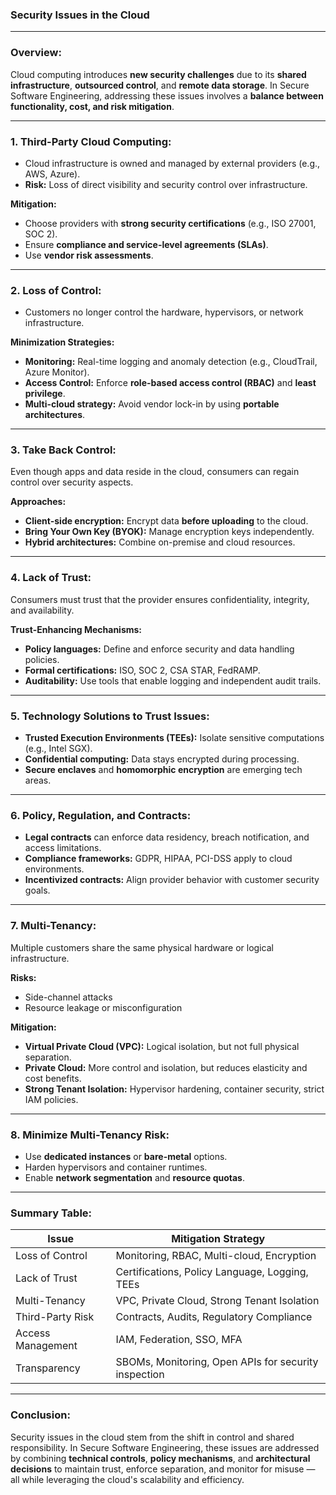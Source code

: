 ### Security Issues in the Cloud

---

### **Overview:**

Cloud computing introduces **new security challenges** due to its **shared infrastructure**, **outsourced control**, and **remote data storage**. In Secure Software Engineering, addressing these issues involves a **balance between functionality, cost, and risk mitigation**.

---

### **1. Third-Party Cloud Computing:**

* Cloud infrastructure is owned and managed by external providers (e.g., AWS, Azure).
* **Risk:** Loss of direct visibility and security control over infrastructure.

**Mitigation:**

* Choose providers with **strong security certifications** (e.g., ISO 27001, SOC 2).
* Ensure **compliance and service-level agreements (SLAs)**.
* Use **vendor risk assessments**.

---

### **2. Loss of Control:**

* Customers no longer control the hardware, hypervisors, or network infrastructure.

**Minimization Strategies:**

* **Monitoring:** Real-time logging and anomaly detection (e.g., CloudTrail, Azure Monitor).
* **Access Control:** Enforce **role-based access control (RBAC)** and **least privilege**.
* **Multi-cloud strategy:** Avoid vendor lock-in by using **portable architectures**.

---

### **3. Take Back Control:**

Even though apps and data reside in the cloud, consumers can regain control over security aspects.

**Approaches:**

* **Client-side encryption:** Encrypt data **before uploading** to the cloud.
* **Bring Your Own Key (BYOK):** Manage encryption keys independently.
* **Hybrid architectures:** Combine on-premise and cloud resources.

---

### **4. Lack of Trust:**

Consumers must trust that the provider ensures confidentiality, integrity, and availability.

**Trust-Enhancing Mechanisms:**

* **Policy languages:** Define and enforce security and data handling policies.
* **Formal certifications:** ISO, SOC 2, CSA STAR, FedRAMP.
* **Auditability:** Use tools that enable logging and independent audit trails.

---

### **5. Technology Solutions to Trust Issues:**

* **Trusted Execution Environments (TEEs):** Isolate sensitive computations (e.g., Intel SGX).
* **Confidential computing:** Data stays encrypted during processing.
* **Secure enclaves** and **homomorphic encryption** are emerging tech areas.

---

### **6. Policy, Regulation, and Contracts:**

* **Legal contracts** can enforce data residency, breach notification, and access limitations.
* **Compliance frameworks:** GDPR, HIPAA, PCI-DSS apply to cloud environments.
* **Incentivized contracts:** Align provider behavior with customer security goals.

---

### **7. Multi-Tenancy:**

Multiple customers share the same physical hardware or logical infrastructure.

**Risks:**

* Side-channel attacks
* Resource leakage or misconfiguration

**Mitigation:**

* **Virtual Private Cloud (VPC):** Logical isolation, but not full physical separation.
* **Private Cloud:** More control and isolation, but reduces elasticity and cost benefits.
* **Strong Tenant Isolation:** Hypervisor hardening, container security, strict IAM policies.

---

### **8. Minimize Multi-Tenancy Risk:**

* Use **dedicated instances** or **bare-metal** options.
* Harden hypervisors and container runtimes.
* Enable **network segmentation** and **resource quotas**.

---

### **Summary Table:**

| Issue             | Mitigation Strategy                                  |
| ----------------- | ---------------------------------------------------- |
| Loss of Control   | Monitoring, RBAC, Multi-cloud, Encryption            |
| Lack of Trust     | Certifications, Policy Language, Logging, TEEs       |
| Multi-Tenancy     | VPC, Private Cloud, Strong Tenant Isolation          |
| Third-Party Risk  | Contracts, Audits, Regulatory Compliance             |
| Access Management | IAM, Federation, SSO, MFA                            |
| Transparency      | SBOMs, Monitoring, Open APIs for security inspection |

---

### **Conclusion:**

Security issues in the cloud stem from the shift in control and shared responsibility. In Secure Software Engineering, these issues are addressed by combining **technical controls**, **policy mechanisms**, and **architectural decisions** to maintain trust, enforce separation, and monitor for misuse — all while leveraging the cloud's scalability and efficiency.
